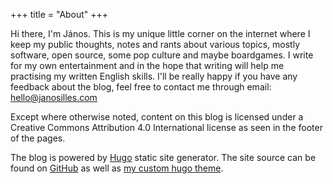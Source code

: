 +++
title = "About"
+++

Hi there, I'm János. This is my unique little corner on the internet where I keep
my public thoughts, notes and rants about various topics, mostly software, open
source, some pop culture and maybe boardgames. I write for my own entertainment
and in the hope that writing will help me practising my written English skills.
I'll be really happy if you have any feedback about the blog, feel free to
contact me through email: [hello@janosilles.com](mailto:hello@janosilles.com)

Except where otherwise noted, content on this blog is licensed under a Creative
Commons Attribution 4.0 International license as seen in the footer of the
pages.

The blog is powered by [Hugo](http://gohugo.io/) static site generator. The site
source can be found on [GitHub](https://github.com/ijanos/blog) as well as [my
custom hugo theme](https://github.com/ijanos/hugo-theme-mijnimal).
